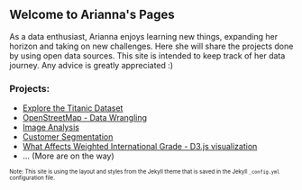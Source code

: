 ## Welcome to Arianna's Pages

As a data enthusiast, Arianna enjoys learning new things, expanding her horizon and taking on new challenges. Here she will share the projects done by using open data sources. This site is intended to keep track of her data journey. Any advice is greatly appreciated :) 

### Projects:

- [Explore the Titanic Dataset](https://github.com/swfi/InvestigateDataset/blob/master/Titanic.ipynb)
- [OpenStreetMap - Data Wrangling](https://github.com/swfi/OpenStreetMap/blob/master/Skaene_Data_MongoDB.md)
- [Image Analysis](https://github.com/swfi/Image_Analysis/blob/master/Image%20analysis.ipynb)
- [Customer Segmentation](https://github.com/swfi/Customer_Segmentation/blob/master/Customer%20segmentation.ipynb)
- [What Affects Weighted International Grade - D3.js visualization](http://bl.ocks.org/swfi/raw/b8252ee64cae5adcc36ac3cf1d615fd7/)
- ... (More are on the way)




<sub><sup>Note: This site is using the layout and styles from the Jekyll theme that is saved in the Jekyll `_config.yml` configuration file.</sup></sub>
